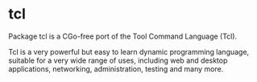 # tcl

Package tcl is a CGo-free port of the Tool Command Language (Tcl).

Tcl is a very powerful but easy to learn dynamic programming language, suitable
for a very wide range of uses, including web and desktop applications,
networking, administration, testing and many more.
